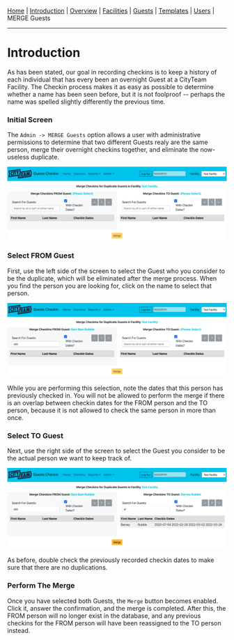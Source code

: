 [Home](./index.md) | [Introduction](./ADMIN-introduction.md) | [Overview](./ADMIN-overview.md) | [Facilities](./ADMIN-facilities.md) | [Guests](./ADMIN-guests.md) | [Templates](./ADMIN-templates.md) | [Users](./ADMIN-users.md) | MERGE Guests
<hr/>

# Introduction

As has been stated, our goal in recording checkins is to keep a history of each individual
that has every been an overnight Guest at a CityTeam Facility.  The Checkin process makes
it as easy as possible to determine whether a name has been seen before, but it is not
foolproof -- perhaps the name was spelled slightly differently the previous time.

### Initial Screen

The `Admin -> MERGE Guests` option allows a user with administrative permissions to
determine that two different Guests realy are the same person, merge their overnight
checkins together, and eliminate the now-useless duplicate.

![Merge Initial Screen](./merge-first.png)

### Select FROM Guest

First, use the left side of the screen to select the Guest who you consider to be
the duplicate, which will be eliminated after the merge process.  When you find the
person you are looking for, click on the name to select that person.

![Merge Select FROM Guest](./merge-second.png)

While you are performing this selection, note the dates that this person has
previously checked in.  You will not be allowed to perform the merge if there
is an overlap between checkin dates for the FROM person and the TO person, because
it is not allowed to check the same person in more than once.

### Select TO Guest

Next, use the right side of the screen to select the Guest you consider to be the
actual person we want to keep track of.

![Merge Select TO Guest](./merge-third.png)

As before, double check the previously recorded checkin dates to make sure that
there are no duplications.

### Perform The Merge

Once you have selected both Guests, the `Merge` button becomes enabled.  Click
it, answer the confirmation, and the merge is completed.  After this, the FROM
person will no longer exist in the database, and any previous checkins for the
FROM person will have been reassigned to the TO person instead.

